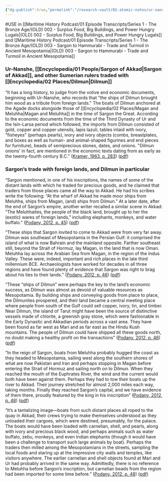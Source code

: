 ```yaml
---
{"dg-publish":true,"permalink":"/research-vault/02-atomic-notes/ur-nanshe-sargon-of-akkad-and-other-sumerian-rulers-traded-with-dilmun/"}
---
```


#USE in [[Maritime History Podcast/01 Episode Transcripts/Series 1 - The Bronze Age/(OLD) 002 - Surplus Food, Big Buildings, and Power Hungry Lugals\|(OLD) 002 - Surplus Food, Big Buildings, and Power Hungry Lugals]] and [[Maritime History Podcast/01 Episode Transcripts/Series 1 - The Bronze Age/(OLD) 003 - Sargon to Hammurabi - Trade and Turmoil in Ancient Mesopotamia\|(OLD) 003 - Sargon to Hammurabi - Trade and Turmoil in Ancient Mesopotamia]]

### Ur-Nanshe, [[Encyclopedia/01 People/Sargon of Akkad\|Sargon of Akkad]], and other Sumerian rulers traded with [[Encyclopedia/02 Places/Dilmun\|Dilmun]]

“It has a long history, to judge from the votive and economic documents, beginning with Ur-Nanshe, who records that "the ships of Dilmun brought him wood as a tribute from foreign lands." The boats of Dilmun anchored at the Agade docks alongside those of [[Encyclopedia/02 Places/Magan and Meluhha\|Magan and Meluhha]] in the time of Sargon the Great. According to the economic documents from the time of the Third Dynasty of Ur and the Isin-Larsa period which followed, the imports from Dilmun consisted of gold, copper and copper utensils, lapis lazuli, tables inlaid with ivory, "fisheyes" (perhaps pearls), ivory and ivory objects (combs, breastplates, and boxes as well as human- and animal-shaped figurines and end pieces for furniture), beads of semiprecious stones, dates, and onions. "Dilmun onions' in fact, are mentioned in the economic texts dating from as early as the twenty-fourth century B.C.” ([Kramer, 1963, p. 283](zotero://select/library/items/TI24BNVH)) ([pdf](zotero://open-pdf/library/items/EY8R4485?page=283&annotation=JGLHCK5C))

### Sargon’s trade with foreign lands, and Dilmun in particular

“Sargon mentioned, in one of his inscriptions, the names of some of the distant lands with which he traded for precious goods, and he claimed that traders from those places came all the way to Akkad. He had his scribes write the following: “At the wharf of Akkad he made moor ships from Meluhha, ships from Magan, (and) ships from Dilmun.” At a later date, after the end of Sargon’s empire, another writer recalled a similar scene in Akkad: “The Meluhhaites, the people of the black land, brought up to her the (exotic) wares of foreign lands,” including elephants, monkeys, and water buffalo.” ([Podany, 2012, p. 45](zotero://select/library/items/GN73GMNP)) ([pdf](zotero://open-pdf/library/items/LXNK9GFK?page=70&annotation=TH7M2CPY))

“These ships that Sargon invited to come to Akkad were from very far away. Dilmun was southeast of Mesopotamia in the Persian Gulf: it comprised the island of what is now Bahrain and the mainland opposite. Farther southeast still, beyond the Strait of Hormuz, lay Magan, in the land that is now Oman. Meluhha lay across the Arabian Sea from Magan, in the region of the Indus Valley. These were, indeed, important and rich places in the late third millennium BCE. Archaeologists have worked for decades in all three regions and have found plenty of evidence that Sargon was right to brag about his ties to their lands.” ([Podany, 2012, p. 46](zotero://select/library/items/GN73GMNP)) ([pdf](zotero://open-pdf/library/items/LXNK9GFK?page=71&annotation=G5AG9RBL))

“These “ships of Dilmun” were perhaps the key to the land’s economic success, as Dilmun was almost as devoid of valuable resources as Mesopotamia. By building ships and conveying goods from place to place, the Dilmunites prospered, and their land became a central meeting place where people from south of the Gulf could sell copper, ivory, tin, and timber. Near Dilmun, the island of Tarut might have been the source of distinctive vessels made of chlorite, a greenish gray stone, which were fashionable in the Early Dynastic and Akkadian periods across a vast area. They have been found as far west as Mari and as far east as the Hindu Kush mountains. The people of Dilmun could have shipped all these goods north, no doubt making a healthy profit on the transactions” ([Podany, 2012, p. 46](zotero://select/library/items/GN73GMNP)) ([pdf](zotero://open-pdf/library/items/LXNK9GFK?page=71&annotation=Q4IICDCE))

“In the reign of Sargon, boats from Meluhha probably hugged the coast as they headed to Mesopotamia, sailing west along the southern shores of what are now Pakistan and Iran and perhaps stopping in Magan before entering the Strait of Hormuz and sailing north on to Dilmun. When they reached the mouth of the Euphrates River, the wind and the current would both have been against them. Perhaps they had to tow their boats up the river to Akkad. Their journey stretched for almost 2,000 miles each way, taking months. Finally they reached Sargon’s capital, and we have evidence of them there, proudly featured by the king in his inscription” ([Podany, 2012, p. 48](zotero://select/library/items/GN73GMNP)) ([pdf](zotero://open-pdf/library/items/LXNK9GFK?page=73&annotation=S7P2GHM3))

“It’s a tantalizing image—boats from such distant places all roped to the quay in Akkad, their crews trying to make themselves understood as they unloaded their cargoes, which were destined, presumably, for the palace. The boats would have been loaded with carnelian, shell, and pearls, along with ivory and precious black wood, and perhaps animals such as water buffalo, zebu, monkeys, and even Indian elephants (though it would have been a challenge to transport such large animals by boat). Perhaps the traders then milled among the Mesopotamians in the streets, sampling the local foods and staring up at the impressive city walls and temples, like visitors anywhere. The earlier carnelian and shell objects found at Mari and Ur had probably arrived in the same way. Admittedly, there is no reference to Meluhha before Sargon’s inscription, but carnelian beads from the region had been imported for some time before.” ([Podany, 2012, p. 48](zotero://select/library/items/GN73GMNP)) ([pdf](zotero://open-pdf/library/items/LXNK9GFK?page=73&annotation=SERWTRBQ))